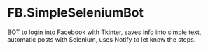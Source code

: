 # FB.SimpleSeleniumBot
BOT to login into Facebook with Tkinter, saves info into simple text, automatic posts with Selenium, uses Notify to let know the steps. 
